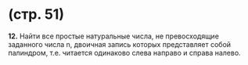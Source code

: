 # (стр. 51)
**12.** Найти все простые натуральные числа, не превосходящие заданного числа n, двоичная запись которых представляет собой палиндром, т.е. читается одинаково слева направо и справа налево.
